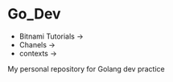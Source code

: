 # Go_Dev
- Bitnami Tutorials ->
- Chanels ->
- contexts ->

My personal repository for Golang dev practice
